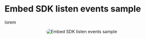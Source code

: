 # Embed SDK listen events sample

lorem

<p style = 'text-align:center;'>
  <image
    src="embedsdk-listen-events-sample.png"
    alt="Embed SDK listen events sample"
    caption="Embed SDK listen events sample" 
    style="border-radius: 12px;">
</p>
